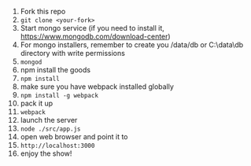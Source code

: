 1. Fork this repo
1. `git clone <your-fork>`
1. Start mongo service (if you need to install it, https://www.mongodb.com/download-center)
1. For mongo installers, remember to create you /data/db or C:\data\db directory with write permissions
1. `mongod`
1. npm install the goods
1. `npm install`
1. make sure you have webpack installed globally
1. `npm install -g webpack`
1. pack it up
1. `webpack`
1. launch the server
1. `node ./src/app.js`
1. open web browser and point it to
1. `http://localhost:3000`
1. enjoy the show!
